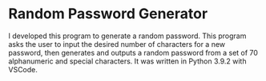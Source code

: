 # Random Password Generator
I developed this program to generate a random password. This program asks the user to input the desired number of characters for a new password, then generates and outputs a random password from a set of 70 alphanumeric and special characters. It was written in Python 3.9.2 with VSCode.

